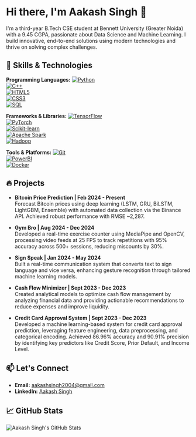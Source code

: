# Hi there, I'm Aakash Singh 👋

I'm a third-year B.Tech CSE student at Bennett University (Greater Noida) with a 9.45 CGPA, passionate about Data Science and Machine Learning. I build innovative, end-to-end solutions using modern technologies and thrive on solving complex challenges.

## 🚀 Skills & Technologies

**Programming Languages:**
[![Python](https://img.shields.io/badge/Python-3.8%2B-blue)](https://www.python.org)  
[![C++](https://img.shields.io/badge/C++-11-blue)](https://isocpp.org)  
[![HTML5](https://img.shields.io/badge/HTML5-E34F26?logo=html5&logoColor=white)](https://developer.mozilla.org/en-US/docs/Web/HTML)  
[![CSS3](https://img.shields.io/badge/CSS3-1572B6?logo=css3&logoColor=white)](https://developer.mozilla.org/en-US/docs/Web/CSS)  
[![SQL](https://img.shields.io/badge/SQL-4479A1?logo=postgresql&logoColor=white)](https://www.mysql.com)

**Frameworks & Libraries:**
[![TensorFlow](https://img.shields.io/badge/TensorFlow-FF6F00?logo=tensorflow&logoColor=white)](https://www.tensorflow.org)  
[![PyTorch](https://img.shields.io/badge/PyTorch-EE4C2C?logo=pytorch&logoColor=white)](https://pytorch.org)  
[![Scikit-learn](https://img.shields.io/badge/scikit--learn-F7931E?logo=scikit--learn&logoColor=white)](https://scikit-learn.org)  
[![Apache Spark](https://img.shields.io/badge/Apache%20Spark-E25A1C?logo=apache%20spark&logoColor=white)](https://spark.apache.org)  
[![Hadoop](https://img.shields.io/badge/Hadoop-66CCFF?logo=apache%20hadoop&logoColor=white)](https://hadoop.apache.org)

**Tools & Platforms:**
[![Git](https://img.shields.io/badge/Git-F05032?logo=git&logoColor=white)](https://git-scm.com)  
[![PowerBI](https://img.shields.io/badge/PowerBI-F2C811?logo=powerbi&logoColor=white)](https://powerbi.microsoft.com)  
[![Docker](https://img.shields.io/badge/Docker-2496ED?logo=docker&logoColor=white)](https://www.docker.com)

## 🔥 Projects

- **Bitcoin Price Prediction | Feb 2024 - Present**  
  Forecast Bitcoin prices using deep learning (LSTM, GRU, BiLSTM, LightGBM, Ensemble) with automated data collection via the Binance API. Achieved robust performance with RMSE ~2,287.

- **Gym Bro | Aug 2024 - Dec 2024**  
  Developed a real-time exercise counter using MediaPipe and OpenCV, processing video feeds at 25 FPS to track repetitions with 95% accuracy across 500+ sessions, reducing miscounts by 30%.

- **Sign Speak | Jan 2024 - May 2024**  
  Built a real-time communication system that converts text to sign language and vice versa, enhancing gesture recognition through tailored machine learning models.

- **Cash Flow Minimizer | Sept 2023 - Dec 2023**  
  Created analytical models to optimize cash flow management by analyzing financial data and providing actionable recommendations to reduce expenses and improve liquidity.

- **Credit Card Approval System | Sept 2023 - Dec 2023**  
  Developed a machine learning-based system for credit card approval prediction, leveraging feature engineering, data preprocessing, and categorical encoding. Achieved 86.96% accuracy and 90.91% precision by identifying key predictors like Credit Score, Prior Default, and Income Level.

## 📫 Let's Connect

- **Email:** [aakashsingh2004@gmail.com](mailto:aakashsingh2004@gmail.com)
- **LinkedIn:** [Aakash Singh](https://www.linkedin.com/in/aakash-singh-/)

## 📈 GitHub Stats

![Aakash Singh's GitHub Stats](https://github-readme-stats.vercel.app/api?username=yourusername&show_icons=true&theme=dracula)
